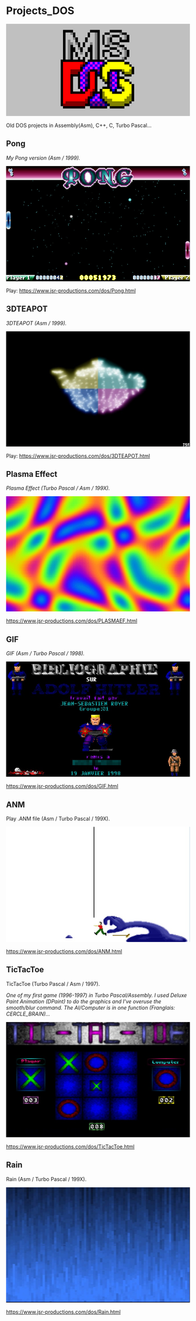 # Projects_DOS

![Logo](/logo.jpg)

Old DOS projects in Assembly(Asm), C++, C, Turbo Pascal...


## Pong

*My Pong version (Asm / 1999).*

![Screenshot0](/Pong/Screenshots/screenshot0.jpg)

Play: https://www.jsr-productions.com/dos/Pong.html


## 3DTEAPOT

*3DTEAPOT (Asm / 1999).*

![Screenshot0](/3DTEAPOT/Screenshots/screenshot0.jpg)

Play: https://www.jsr-productions.com/dos/3DTEAPOT.html


## Plasma Effect

*Plasma Effect (Turbo Pascal / Asm / 199X).*

![Screenshot0](/PlasmaEffect/Screenshots/screenshot0.jpg)

https://www.jsr-productions.com/dos/PLASMAEF.html


## GIF

*GIF (Asm / Turbo Pascal / 1998).*

![Screenshot0](/GIF/Screenshots/screenshot0.jpg)

https://www.jsr-productions.com/dos/GIF.html


## ANM

Play .ANM file (Asm / Turbo Pascal / 199X).

![Screenshot0](/ANM/Screenshots/screenshot0.jpg)

https://www.jsr-productions.com/dos/ANM.html


## TicTacToe

TicTacToe (Turbo Pascal / Asm / 1997).

*One of my first game (1996-1997) in Turbo Pascal/Assembly. I used Deluxe Paint Animation (DPaint) to do the graphics and I've overuse the smooth/blur command.
The AI/Computer is in one function (Franglais: CERCLE_BRAIN)...*

![Screenshot0](/TicTacToe/Screenshots/screenshot0.jpg)

https://www.jsr-productions.com/dos/TicTacToe.html


## Rain

Rain (Asm / Turbo Pascal / 199X).

![Screenshot0](/Rain/Screenshots/screenshot0.jpg)

https://www.jsr-productions.com/dos/Rain.html

